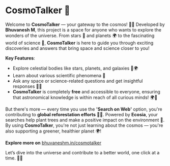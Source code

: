 # CosmoTalker 🌟

Welcome to **CosmoTalker** — your gateway to the cosmos! 🌌✨ Developed by **Bhuvanesh M**, this project is a space for anyone who wants to explore the wonders of the universe. From stars 🌠 and planets 🌍 to the fascinating world of science 🔬, **CosmoTalker** is here to guide you through exciting discoveries and answers that bring space and science closer to you!

**Key Features**:
- Explore celestial bodies like stars, planets, and galaxies 🌠🌍
- Learn about various scientific phenomena 🔬
- Ask any space or science-related questions and get insightful responses 🧑‍🔬
- **CosmoTalker** is completely **free** and accessible to everyone, ensuring that astronomical knowledge is within reach of all curious minds! 🌍🚀

But there's more — every time you use the **'Search on Web'** option, you're contributing to **global reforestation efforts** 🌱💚. Powered by **Ecosia**, your searches help plant trees and make a positive impact on the environment 🌳. By using **CosmoTalker**, you're not just learning about the cosmos — you're also supporting a greener, healthier planet 🌍!

**Explore more on** [bhuvaneshm.in/cosmotalker](https://bhuvaneshm.in/cosmotalker)

Let’s dive into the universe and contribute to a better world, one click at a time. 🌱🌟
